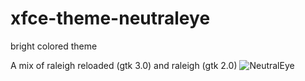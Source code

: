 # xfce-theme-neutraleye
bright colored theme

A mix of raleigh reloaded (gtk 3.0) and raleigh (gtk 2.0)
![NeutralEye](https://raw.githubusercontent.com/krizoek/xfce-theme-neutraleye/master/xfce_theme_neutraleye.png)
